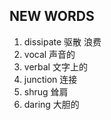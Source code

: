 ## NEW WORDS

1. dissipate 驱散 浪费
2. vocal 声音的
3. verbal 文字上的
4. junction 连接
5. shrug 耸肩
6. daring 大胆的
